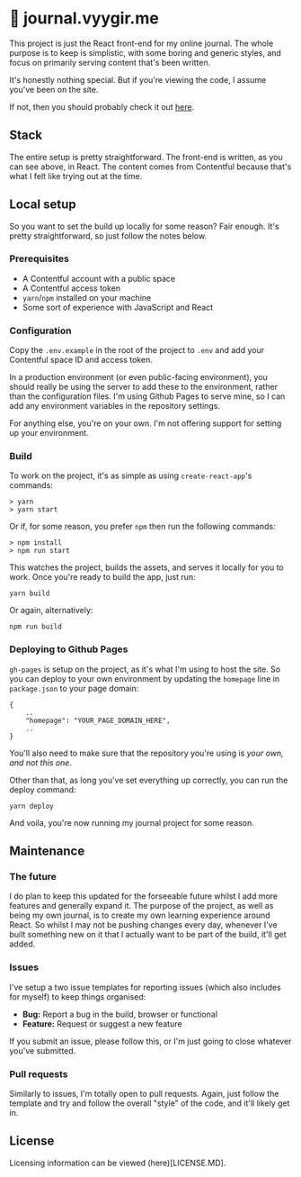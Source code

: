 # 📕 journal.vyygir.me

This project is just the React front-end for my online journal. The whole purpose is to keep is simplistic, with some boring and generic styles, and focus on primarily serving content that's been written.

It's honestly nothing special. But if you're viewing the code, I assume you've been on the site.

If not, then you should probably check it out [here](https://journal.vyygir.me).

## Stack

The entire setup is pretty straightforward. The front-end is written, as you can see above, in React. The content comes from Contentful because that's what I felt like trying out at the time.

## Local setup

So you want to set the build up locally for some reason? Fair enough. It's pretty straightforward, so just follow the notes below.

### Prerequisites

- A Contentful account with a public space
- A Contentful access token
- `yarn`/`npm` installed on your machine
- Some sort of experience with JavaScript and React

### Configuration

Copy the `.env.example` in the root of the project to `.env` and add your Contentful space ID and access token.

In a production environment (or even public-facing environment), you should really be using the server to add these to the environment, rather than the configuration files. I'm using Github Pages to serve mine, so I can add any environment variables in the repository settings.

For anything else, you're on your own. I'm not offering support for setting up your environment.

### Build

To work on the project, it's as simple as using `create-react-app`'s commands:

```
> yarn
> yarn start
```

Or if, for some reason, you prefer `npm` then run the following commands:

```
> npm install
> npm run start
```

This watches the project, builds the assets, and serves it locally for you to work. Once you're ready to build the app, just run:

```
yarn build
```

Or again, alternatively:

```
npm run build
```

### Deploying to Github Pages

`gh-pages` is setup on the project, as it's what I'm using to host the site. So you can deploy to your own environment by updating the `homepage` line in `package.json` to your page domain:

```
{
    ..
    "homepage": "YOUR_PAGE_DOMAIN_HERE",
    ..
}
```

You'll also need to make sure that the repository you're using is *your own, and not this one*.

Other than that, as long you've set everything up correctly, you can run the deploy command:

```
yarn deploy
```

And voila, you're now running my journal project for some reason.

## Maintenance

### The future

I do plan to keep this updated for the forseeable future whilst I add more features and generally expand it. The purpose of the project, as well as being my own journal, is to create my own learning experience around React. So whilst I may not be pushing changes every day, whenever I've built something new on it that I actually want to be part of the build, it'll get added.

### Issues

I've setup a two issue templates for reporting issues (which also includes for myself) to keep things organised:

- **Bug:** Report a bug in the build, browser or functional
- **Feature:** Request or suggest a new feature

If you submit an issue, please follow this, or I'm just going to close whatever you've submitted.

### Pull requests

Similarly to issues, I'm totally open to pull requests. Again, just follow the template and try and follow the overall "style" of the code, and it'll likely get in.

## License

Licensing information can be viewed (here)[LICENSE.MD].
